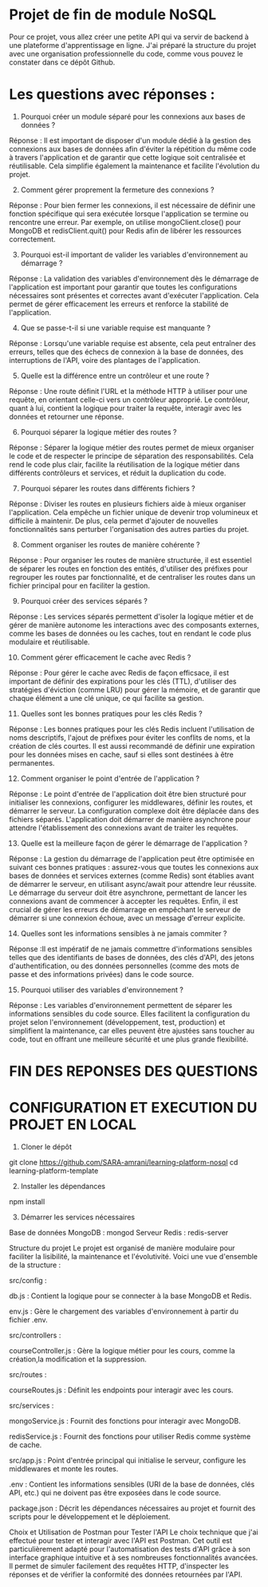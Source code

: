 # Projet de fin de module NoSQL

Pour ce projet, vous allez créer une petite API qui va servir de backend à une plateforme d'apprentissage en ligne. J'ai préparé la structure du projet avec une organisation professionnelle du code, comme vous pouvez le constater dans ce dépôt Github.


# Les questions avec réponses :
1. Pourquoi créer un module séparé pour les connexions aux bases de données ?

Réponse : Il est important de disposer d'un module dédié à la gestion des connexions aux bases de données afin d'éviter la répétition du même code à travers l'application et de garantir que cette logique soit centralisée et réutilisable. Cela simplifie également la maintenance et facilite l'évolution du projet.

2. Comment gérer proprement la fermeture des connexions ?

Réponse : Pour bien fermer les connexions, il est nécessaire de définir une fonction spécifique qui sera exécutée lorsque l'application se termine ou rencontre une erreur. Par exemple, on utilise mongoClient.close() pour MongoDB et redisClient.quit() pour Redis afin de libérer les ressources correctement.

3. Pourquoi est-il important de valider les variables d'environnement au démarrage ?

Réponse : La validation des variables d'environnement dès le démarrage de l'application est important pour garantir que toutes les configurations nécessaires sont présentes et correctes avant d'exécuter l'application. Cela permet de gérer efficacement les erreurs et renforce la stabilité de l'application.

4. Que se passe-t-il si une variable requise est manquante ?

Réponse : Lorsqu'une variable requise est absente, cela peut entraîner des erreurs, telles que des échecs de connexion à la base de données, des interruptions de l'API, voire des plantages de l'application.

5. Quelle est la différence entre un contrôleur et une route ?

Réponse : Une route définit l'URL et la méthode HTTP à utiliser pour une requête, en orientant celle-ci vers un contrôleur approprié. Le contrôleur, quant à lui, contient la logique pour traiter la requête, interagir avec les données et retourner une réponse.

6. Pourquoi séparer la logique métier des routes ?

Réponse : Séparer la logique métier des routes permet de mieux organiser le code et de respecter le principe de séparation des responsabilités. Cela rend le code plus clair, facilite la réutilisation de la logique métier dans différents contrôleurs et services, et réduit la duplication du code.

7. Pourquoi séparer les routes dans différents fichiers ?

Réponse : Diviser les routes en plusieurs fichiers aide à mieux organiser l'application. Cela empêche un fichier unique de devenir trop volumineux et difficile à maintenir. De plus, cela permet d'ajouter de nouvelles fonctionnalités sans perturber l'organisation des autres parties du projet.

8. Comment organiser les routes de manière cohérente ?

Réponse : Pour organiser les routes de manière structurée, il est essentiel de séparer les routes en fonction des entités, d'utiliser des préfixes pour regrouper les routes par fonctionnalité, et de centraliser les routes dans un fichier principal pour en faciliter la gestion.


9. Pourquoi créer des services séparés ?

Réponse : Les services séparés permettent d'isoler la logique métier et de gérer de manière autonome les interactions avec des composants externes, comme les bases de données ou les caches, tout en rendant le code plus modulaire et réutilisable.

10. Comment gérer efficacement le cache avec Redis ?

Réponse : Pour gérer le cache avec Redis de façon efficsace, il est important de définir des expirations pour les clés (TTL), d'utiliser des stratégies d'éviction (comme LRU) pour gérer la mémoire, et de garantir que chaque élément a une clé unique, ce qui facilite sa gestion.

11. Quelles sont les bonnes pratiques pour les clés Redis ?

Réponse : Les bonnes pratiques pour les clés Redis incluent l'utilisation de noms descriptifs, l'ajout de préfixes pour éviter les conflits de noms, et la création de clés courtes. Il est aussi recommandé de définir une expiration pour les données mises en cache, sauf si elles sont destinées à être permanentes.

12. Comment organiser le point d'entrée de l'application ?

Réponse : Le point d'entrée de l'application doit être bien structuré pour initialiser les connexions, configurer les middlewares, définir les routes, et démarrer le serveur. La configuration complexe doit être déplacée dans des fichiers séparés. L'application doit démarrer de manière asynchrone pour attendre l'établissement des connexions avant de traiter les requêtes.

13. Quelle est la meilleure façon de gérer le démarrage de l'application ?

Réponse : La gestion du démarrage de l'application peut être optimisée en suivant ces bonnes pratiques : assurez-vous que toutes les connexions aux bases de données et services externes (comme Redis) sont établies avant de démarrer le serveur, en utilisant async/await pour attendre leur réussite. Le démarrage du serveur doit être asynchrone, permettant de lancer les connexions avant de commencer à accepter les requêtes. Enfin, il est crucial de gérer les erreurs de démarrage en empêchant le serveur de démarrer si une connexion échoue, avec un message d'erreur explicite.

14. Quelles sont les informations sensibles à ne jamais commiter ?

Réponse :Il est impératif de ne jamais commettre d'informations sensibles telles que des identifiants de bases de données, des clés d'API, des jetons d'authentification, ou des données personnelles (comme des mots de passe et des informations privées) dans le code source. 

15. Pourquoi utiliser des variables d'environnement ?

Réponse : Les variables d'environnement permettent de séparer les informations sensibles du code source. Elles facilitent la configuration du projet selon l'environnement (développement, test, production) et simplifient la maintenance, car elles peuvent être ajustées sans toucher au code, tout en offrant une meilleure sécurité et une plus grande flexibilité.

# FIN DES REPONSES DES QUESTIONS 

# CONFIGURATION ET EXECUTION DU PROJET EN LOCAL

1. Cloner le dépôt

git clone https://github.com/SARA-amrani/learning-platform-nosql
cd learning-platform-template

2. Installer les dépendances

npm install

3. Démarrer les services nécessaires

Base de données MongoDB : mongod
Serveur Redis : redis-server

Structure du projet
Le projet est organisé de manière modulaire pour faciliter la lisibilité, la maintenance et l'évolutivité. Voici une vue d'ensemble de la structure :

src/config :

db.js : Contient la logique pour se connecter à la base MongoDB et Redis.

env.js : Gère le chargement des variables d'environnement à partir du fichier .env.

src/controllers :

courseController.js : Gère la logique métier pour les cours, comme la création,la modification et la suppression.

src/routes :

courseRoutes.js : Définit les endpoints pour interagir avec les cours.

src/services :

mongoService.js : Fournit des fonctions pour interagir avec MongoDB.

redisService.js : Fournit des fonctions pour utiliser Redis comme système de cache.

src/app.js : Point d'entrée principal qui initialise le serveur, configure les middlewares et monte les routes.

.env : Contient les informations sensibles (URI de la base de données, clés API, etc.) qui ne doivent pas être exposées dans le code source.

package.json : Décrit les dépendances nécessaires au projet et fournit des scripts pour le développement et le déploiement.

Choix et Utilisation de Postman pour Tester l'API
Le choix technique que j'ai effectué pour tester et interagir avec l'API est Postman. Cet outil est particulièrement adapté pour l'automatisation des tests d'API grâce à son interface graphique intuitive et à ses nombreuses fonctionnalités avancées. Il permet de simuler facilement des requêtes HTTP, d'inspecter les réponses et de vérifier la conformité des données retournées par l'API.

